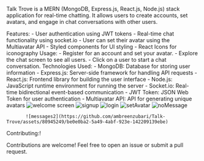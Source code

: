 Talk Trove is a MERN (MongoDB, Express.js, React.js, Node.js) stack application for real-time chatting. It allows users to create accounts, set avatars, and engage in chat conversations with other users.

Features:
           - User authentication using JWT tokens
           - Real-time chat functionality using socket.io
           - User can set their avatar using the Multiavatar API
           - Styled components for UI styling
           - React Icons for iconography
Usage:
           - Register for an account and set your avatar.
           - Explore the chat screen to see all users.
           - Click on a user to start a chat conversation.
Technologies Used:
           - MongoDB: Database for storing user information
           - Express.js: Server-side framework for handling API requests
           - React.js: Frontend library for building the user interface
           - Node.js: JavaScript runtime environment for running the server
           - Socket.io: Real-time bidirectional event-based communication
           - JWT Token: JSON Web Token for user authentication
           - Multiavatar API: API for generating unique avatars
           ![welcome screen](https://github.com/ambreenzubari/Talk-Trove/assets/80945249/eb3c201e-acc0-4857-9571-cf15fac4d065)
![signup](https://github.com/ambreenzubari/Talk-Trove/assets/80945249/906ae7f4-e150-4313-bfa4-8335ec0d3c99)
![login](https://github.com/ambreenzubari/Talk-Trove/assets/80945249/7689e018-8830-4659-aebb-4c8ab7e68f93)
![setAvatar](https://github.com/ambreenzubari/Talk-Trove/assets/80945249/eb1d35fe-903c-4749-b9c9-091d06419872)
![noMessage](https://github.com/ambreenzubari/Talk-Trove/assets/80945249/e511ba2b-2bc2-488f-9679-7788b1796ecf)

           ![messages2](https://github.com/ambreenzubari/Talk-Trove/assets/80945249/be0e0ba2-5a49-4abf-923e-142209139ebe)

Contributing:!

Contributions are welcome! Feel free to open an issue or submit a pull request.
